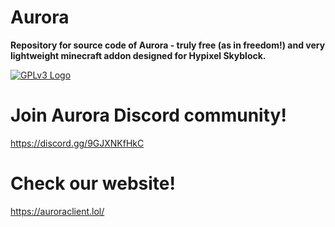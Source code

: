 # **Aurora**
**Repository for source code of Aurora - truly free (as in freedom!) and very lightweight minecraft addon designed for Hypixel Skyblock.**

[![GPLv3 Logo](https://upload.wikimedia.org/wikipedia/commons/thumb/9/93/GPLv3_Logo.svg/192px-GPLv3_Logo.svg.png)](https://commons.wikimedia.org/wiki/File:GPLv3_Logo.svg "Free Software Foundation, Public domain, via Wikimedia Commons")

# Join Aurora Discord community!
https://discord.gg/9GJXNKfHkC

# Check our website!
https://auroraclient.lol/
